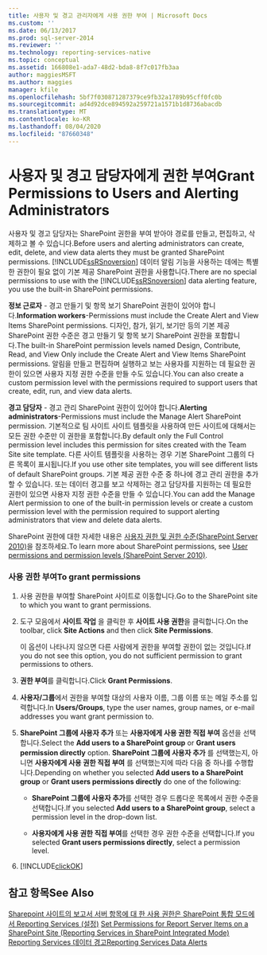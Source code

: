 ```yaml
---
title: 사용자 및 경고 관리자에게 사용 권한 부여 | Microsoft Docs
ms.custom: ''
ms.date: 06/13/2017
ms.prod: sql-server-2014
ms.reviewer: ''
ms.technology: reporting-services-native
ms.topic: conceptual
ms.assetid: 166808e1-ada7-48d2-bda8-8f7c017fb3aa
author: maggiesMSFT
ms.author: maggies
manager: kfile
ms.openlocfilehash: 5bf7f030871287379ce9fb32a1789b95cff0fc0b
ms.sourcegitcommit: ad4d92dce894592a259721a1571b1d8736abacdb
ms.translationtype: MT
ms.contentlocale: ko-KR
ms.lasthandoff: 08/04/2020
ms.locfileid: "87660348"
---
```

# <a name="grant-permissions-to-users-and-alerting-administrators"></a><span data-ttu-id="539aa-102">사용자 및 경고 담당자에게 권한 부여</span><span class="sxs-lookup"><span data-stu-id="539aa-102">Grant Permissions to Users and Alerting Administrators</span></span>
  <span data-ttu-id="539aa-103">사용자 및 경고 담당자는 SharePoint 권한을 부여 받아야 경로를 만들고, 편집하고, 삭제하고 볼 수 있습니다.</span><span class="sxs-lookup"><span data-stu-id="539aa-103">Before users and alerting administrators can create, edit, delete, and view data alerts they must be granted SharePoint permissions.</span></span> <span data-ttu-id="539aa-104">[!INCLUDE[ssRSnoversion](../includes/ssrsnoversion-md.md)] 데이터 알림 기능을 사용하는 데에는 특별한 권한이 필요 없이 기본 제공 SharePoint 권한을 사용합니다.</span><span class="sxs-lookup"><span data-stu-id="539aa-104">There are no special permissions to use with the [!INCLUDE[ssRSnoversion](../includes/ssrsnoversion-md.md)] data alerting feature, you use the built-in SharePoint permissions.</span></span>  
  
 <span data-ttu-id="539aa-105">**정보 근로자** - 경고 만들기 및 항목 보기 SharePoint 권한이 있어야 합니다.</span><span class="sxs-lookup"><span data-stu-id="539aa-105">**Information workers**-Permissions must include the Create Alert and View Items SharePoint permissions.</span></span> <span data-ttu-id="539aa-106">디자인, 참가, 읽기, 보기만 등의 기본 제공 SharePoint 권한 수준은 경고 만들기 및 항목 보기 SharePoint 권한을 포함합니다.</span><span class="sxs-lookup"><span data-stu-id="539aa-106">The built-in SharePoint permission levels named Design, Contribute, Read, and View Only include the Create Alert and View Items SharePoint permissions.</span></span> <span data-ttu-id="539aa-107">알림을 만들고 편집하며 실행하고 보는 사용자를 지원하는 데 필요한 권한이 있으면 사용자 지정 권한 수준을 만들 수도 있습니다.</span><span class="sxs-lookup"><span data-stu-id="539aa-107">You can also create a custom permission level with the permissions required to support users that create, edit, run, and view data alerts.</span></span>  
  
 <span data-ttu-id="539aa-108">**경고 담당자** - 경고 관리 SharePoint 권한이 있어야 합니다.</span><span class="sxs-lookup"><span data-stu-id="539aa-108">**Alerting administrators**-Permissions must include the Manage Alert SharePoint permission.</span></span> <span data-ttu-id="539aa-109">기본적으로 팀 사이트 사이트 템플릿을 사용하여 만든 사이트에 대해서는 모든 권한 수준만 이 권한을 포함합니다.</span><span class="sxs-lookup"><span data-stu-id="539aa-109">By default only the Full Control permission level includes this permission for sites created with the Team Site site template.</span></span> <span data-ttu-id="539aa-110">다른 사이트 템플릿을 사용하는 경우 기본 SharePoint 그룹의 다른 목록이 표시됩니다.</span><span class="sxs-lookup"><span data-stu-id="539aa-110">If you use other site templates, you will see different lists of default SharePoint groups.</span></span> <span data-ttu-id="539aa-111">기본 제공 권한 수준 중 하나에 경고 관리 권한을 추가할 수 있습니다. 또는 데이터 경고를 보고 삭제하는 경고 담당자를 지원하는 데 필요한 권한이 있으면 사용자 지정 권한 수준을 만들 수 있습니다.</span><span class="sxs-lookup"><span data-stu-id="539aa-111">You can add the Manage Alert permission to one of the built-in permission levels or create a custom permission level with the permission required to support alerting administrators that view and delete data alerts.</span></span>  
  
 <span data-ttu-id="539aa-112">SharePoint 권한에 대한 자세한 내용은 [사용자 권한 및 권한 수준(SharePoint Server 2010)](https://technet.microsoft.com/library/cc721640.aspx)을 참조하세요.</span><span class="sxs-lookup"><span data-stu-id="539aa-112">To learn more about SharePoint permissions, see [User permissions and permission levels (SharePoint Server 2010)](https://technet.microsoft.com/library/cc721640.aspx).</span></span>  
  
### <a name="to-grant-permissions"></a><span data-ttu-id="539aa-113">사용 권한 부여</span><span class="sxs-lookup"><span data-stu-id="539aa-113">To grant permissions</span></span>  
  
1.  <span data-ttu-id="539aa-114">사용 권한을 부여할 SharePoint 사이트로 이동합니다.</span><span class="sxs-lookup"><span data-stu-id="539aa-114">Go to the SharePoint site to which you want to grant permissions.</span></span>  
  
2.  <span data-ttu-id="539aa-115">도구 모음에서 **사이트 작업** 을 클릭한 후 **사이트 사용 권한**을 클릭합니다.</span><span class="sxs-lookup"><span data-stu-id="539aa-115">On the toolbar, click **Site Actions** and then click **Site Permissions**.</span></span>  
  
     <span data-ttu-id="539aa-116">이 옵션이 나타나지 않으면 다른 사람에게 권한을 부여할 권한이 없는 것입니다.</span><span class="sxs-lookup"><span data-stu-id="539aa-116">If you do not see this option, you do not sufficient permission to grant permissions to others.</span></span>  
  
3.  <span data-ttu-id="539aa-117">**권한 부여**를 클릭합니다.</span><span class="sxs-lookup"><span data-stu-id="539aa-117">Click **Grant Permissions**.</span></span>  
  
4.  <span data-ttu-id="539aa-118">**사용자/그룹**에서 권한을 부여할 대상의 사용자 이름, 그룹 이름 또는 메일 주소를 입력합니다.</span><span class="sxs-lookup"><span data-stu-id="539aa-118">In **Users/Groups**, type the user names, group names, or e-mail addresses you want grant permission to.</span></span>  
  
5.  <span data-ttu-id="539aa-119">**SharePoint 그룹에 사용자 추가** 또는 **사용자에게 사용 권한 직접 부여** 옵션을 선택합니다.</span><span class="sxs-lookup"><span data-stu-id="539aa-119">Select the **Add users to a SharePoint group** or **Grant users permission directly** option.</span></span> <span data-ttu-id="539aa-120">**SharePoint 그룹에 사용자 추가** 를 선택했는지, 아니면 **사용자에게 사용 권한 직접 부여** 를 선택했는지에 따라 다음 중 하나를 수행합니다.</span><span class="sxs-lookup"><span data-stu-id="539aa-120">Depending on whether you selected **Add users to a SharePoint group** or **Grant users permissions directly** do one of the following:</span></span>  
  
    -   <span data-ttu-id="539aa-121">**SharePoint 그룹에 사용자 추가**를 선택한 경우 드롭다운 목록에서 권한 수준을 선택합니다.</span><span class="sxs-lookup"><span data-stu-id="539aa-121">If you selected **Add users to a SharePoint group**, select a permission level in the drop-down list.</span></span>  
  
    -   <span data-ttu-id="539aa-122">**사용자에게 사용 권한 직접 부여**를 선택한 경우 권한 수준을 선택합니다.</span><span class="sxs-lookup"><span data-stu-id="539aa-122">If you selected **Grant users permissions directly**, select a permission level.</span></span>  
  
6.  [!INCLUDE[clickOK](../includes/clickok-md.md)]  
  
## <a name="see-also"></a><span data-ttu-id="539aa-123">참고 항목</span><span class="sxs-lookup"><span data-stu-id="539aa-123">See Also</span></span>  
 <span data-ttu-id="539aa-124">[Sharepoint 사이트의 보고서 서버 항목에 대 한 사용 권한은 SharePoint 통합 모드에서 Reporting Services &#40;설정&#41;](security/set-permissions-for-report-server-items-on-a-sharepoint-site.md) </span><span class="sxs-lookup"><span data-stu-id="539aa-124">[Set Permissions for Report Server Items on a SharePoint Site &#40;Reporting Services in SharePoint Integrated Mode&#41;](security/set-permissions-for-report-server-items-on-a-sharepoint-site.md) </span></span>  
 [<span data-ttu-id="539aa-125">Reporting Services 데이터 경고</span><span class="sxs-lookup"><span data-stu-id="539aa-125">Reporting Services Data Alerts</span></span>](../ssms/agent/alerts.md)  
  
  
